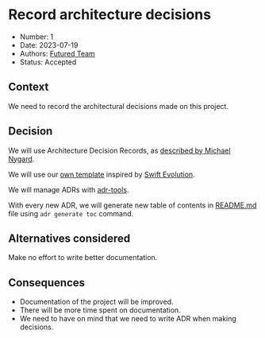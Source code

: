 # Record architecture decisions

- Number: 1
- Date: 2023-07-19
- Authors: [Futured Team](https://github.com/futured-bot)
- Status: Accepted

## Context

We need to record the architectural decisions made on this project.

## Decision

We will use Architecture Decision Records, as [described by Michael Nygard](http://thinkrelevance.com/blog/2011/11/15/documenting-architecture-decisions).

We will use our [own template](templates/template.md) inspired by
[Swift Evolution](https://github.com/apple/swift-evolution/blob/main/proposal-templates/0000-swift-template.md).

We will manage ADRs with [adr-tools](https://github.com/npryce/adr-tools).

With every new ADR, we will generate new table of contents in [README.md](README.md) file using `adr generate toc` command.

## Alternatives considered

Make no effort to write better documentation.

## Consequences

- Documentation of the project will be improved.
- There will be more time spent on documentation.
- We need to have on mind that we need to write ADR
  when making decisions.
